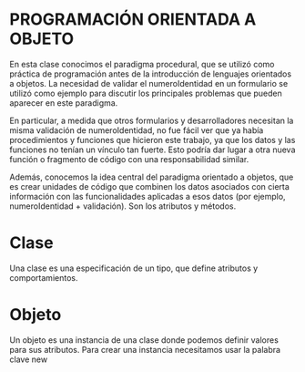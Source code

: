 # PROGRAMACIÓN ORIENTADA A OBJETO

En esta clase conocimos el paradigma procedural, que se utilizó como práctica de programación antes de la introducción de lenguajes orientados a objetos. La necesidad de validar el numeroIdentidad en un formulario se utilizó como ejemplo para discutir los principales problemas que pueden aparecer en este paradigma.

En particular, a medida que otros formularios y desarrolladores necesitan la misma validación de numeroIdentidad, no fue fácil ver que ya había procedimientos y funciones que hicieron este trabajo, ya que los datos y las funciones no tenían un vínculo tan fuerte. Esto podría dar lugar a otra nueva función o fragmento de código con una responsabilidad similar.

Además, conocemos la idea central del paradigma orientado a objetos, que es crear unidades de código que combinen los datos asociados con cierta información con las funcionalidades aplicadas a esos datos (por ejemplo, numeroIdentidad + validación). Son los atributos y métodos.


# Clase
Una clase es una especificación de un tipo, que define atributos y comportamientos.

# Objeto
Un objeto es una instancia de una clase donde podemos definir valores para sus atributos.
Para crear una instancia necesitamos usar la palabra clave new